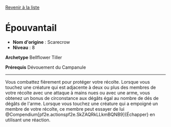 [Revenir à la liste](list.md)

# Épouvantail

 * **Nom d'origine** : Scarecrow
 * **Niveau** : 8


<p><strong>Archetype</strong> Bellflower Tiller</p>
<p><strong>Prérequis</strong> Dévouement du Campanule</p>
<hr>
<p>Vous combattez fièrement pour protéger votre récolte. Lorsque vous touchez une créature qui est adjacente à deux ou plus des membres de votre récolte avec une attaque à mains nues ou avec une arme, vous obtenez un bonus de circonstance aux dégâts égal au nombre de dés de dégâts de l'arme. Lorsque vous touchez une créature qui a empoigné un membre de votre récolte, ce membre peut essayer de lui @Compendium[pf2e.actionspf2e.SkZAQRkLLkmBQNB9]{Échapper} en utilisant une réaction.</p>